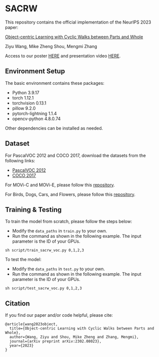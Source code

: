 # SACRW

This repository contains the official implementation of the NeurIPS 2023 paper: 

[Object-centric Learning with Cyclic Walks between Parts and Whole](https://arxiv.org/pdf/2302.08023.pdf)

Ziyu Wang, Mike Zheng Shou, Mengmi Zhang

Access to our poster [HERE](https://docs.google.com/presentation/d/1Y28mDo7nQp1akLY6A2On95jGZ9MucXdJ/edit?usp=drive_link&ouid=105149501031691727088&rtpof=true&sd=true) and presentation video [HERE](https://youtu.be/a9gl9S3gPgE).

## Environment Setup
The basic environment contains these packages:
- Python 3.9.17
- torch 1.12.1
- torchvision 0.13.1
- pillow 9.2.0
- pytorch-lightning 1.1.4
- opencv-python 4.8.0.74

Other dependencies can be installed as needed.

## Dataset

For PascalVOC 2012 and COCO 2017, download the datasets from the following links:

- [PascalVOC 2012](http://host.robots.ox.ac.uk/pascal/VOC/voc2012/index.html#devkit)
- [COCO 2017](https://cocodataset.org/#download)

For MOVi-C and MOVi-E, please follow this [repository](https://github.com/Interpause/MOVi-PyTorch).

For Birds, Dogs, Cars, and Flowers, please follow this [repository](https://github.com/YuLiu-LY/BO-QSA).
## Training & Testing
To train the model from scratch, please follow the steps below:
- Modify the ``data_paths`` in ``train.py`` to your own.
- Run the command as shown in the following example. The input parameter is the ID of your GPUs.
```
sh script/train_sacrw_voc.py 0,1,2,3
```

To test the model:
- Modify the ``data_paths`` in ``test.py`` to your own.
- Run the command as shown in the following example. The input parameter is the ID of your GPUs.
```
sh script/test_sacrw_voc.py 0,1,2,3
```

## Citation
If you find our paper and/or code helpful, please cite:
```
@article{wang2023object,
  title={Object-centric Learning with Cyclic Walks between Parts and Whole},
  author={Wang, Ziyu and Shou, Mike Zheng and Zhang, Mengmi},
  journal={arXiv preprint arXiv:2302.08023},
  year={2023}
}
```
